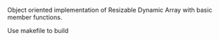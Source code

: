 Object oriented implementation of Resizable Dynamic Array with basic member functions.

Use makefile to build 

